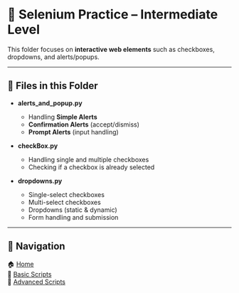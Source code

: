 # 📗 Selenium Practice – Intermediate Level  

This folder focuses on **interactive web elements** such as checkboxes, dropdowns, and alerts/popups.  

---

## 📂 Files in this Folder  

- **alerts_and_popup.py**  
  - Handling **Simple Alerts**  
  - **Confirmation Alerts** (accept/dismiss)  
  - **Prompt Alerts** (input handling)  

- **checkBox.py**  
  - Handling single and multiple checkboxes  
  - Checking if a checkbox is already selected  

- **dropdowns.py**  
  - Single-select checkboxes  
  - Multi-select checkboxes  
  - Dropdowns (static & dynamic)  
  - Form handling and submission  

---

## 🔗 Navigation  

 🏠 [Home](../)  
 📘 [Basic Scripts](../Basic/README.md)  
 📙 [Advanced Scripts](../Advanced/README.md)  

